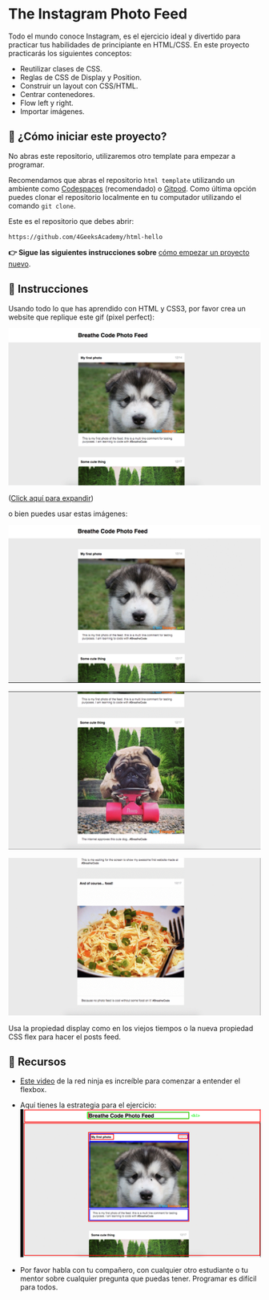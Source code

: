 <!-- hide -->
# The Instagram Photo Feed
<!-- endhide -->
Todo el mundo conoce Instagram, es el ejercicio ideal y divertido para practicar tus habilidades de principiante en HTML/CSS. En este proyecto practicarás los siguientes conceptos:

- Reutilizar clases de CSS.
- Reglas de CSS de Display y Position.
- Construir un layout con CSS/HTML.
- Centrar contenedores.
- Flow left y right.
- Importar imágenes.

## 🌱  ¿Cómo iniciar este proyecto?

No abras este repositorio, utilizaremos otro template para empezar a programar.

Recomendamos que abras el repositorio `html template` utilizando un ambiente como [Codespaces](https://4geeks.com/lesson/what-is-github-codespaces) (recomendado) o [Gitpod](https://4geeks.com/lesson/how-to-use-gitpod). Como última opción puedes clonar el repositorio localmente en tu computador utilizando el comando `git clone`.

Este es el repositorio que debes abrir:

```
https://github.com/4GeeksAcademy/html-hello
```

**👉 Sigue las siguientes instrucciones sobre** [cómo empezar un proyecto nuevo](https://4geeks.com/lesson/how-to-start-a-project).

## 📝 Instrucciones

Usando todo lo que has aprendido con HTML y CSS3, por favor crea un website que replique este gif (pixel perfect):

<img src="https://github.com/breatheco-de/exercise-instagram-feed/blob/master/preview.gif?raw=true" /> 

([Click aquí para expandir](https://github.com/breatheco-de/exercise-instagram-feed/blob/master/preview.gif?raw=true))

o bien puedes usar estas imágenes:

![imagen 1 ](https://github.com/breatheco-de/exercise-instagram-feed/blob/master/inst-3.png?raw=true)

![imagen 2 ](https://github.com/breatheco-de/exercise-instagram-feed/blob/master/inst-5.png?raw=true)

![imagen 3 ](https://github.com/breatheco-de/exercise-instagram-feed/blob/master/inst-6.png?raw=true) 

Usa la propiedad display como en los viejos tiempos o la nueva propiedad CSS flex para hacer el posts feed.

## 📒 Recursos

- [Este video](https://www.youtube.com/watch?v=Y8zMYaD1bz0) de la red ninja es increíble para comenzar a entender el flexbox.

- Aquí tienes la estrategia para el ejercicio: ![Instagram Photo Feed Strategy](https://github.com/breatheco-de/exercise-instagram-feed/blob/master/strategy.png?raw=true)

- Por favor habla con tu compañero, con cualquier otro estudiante o tu mentor sobre cualquier pregunta que puedas tener. Programar es difícil para todos.

